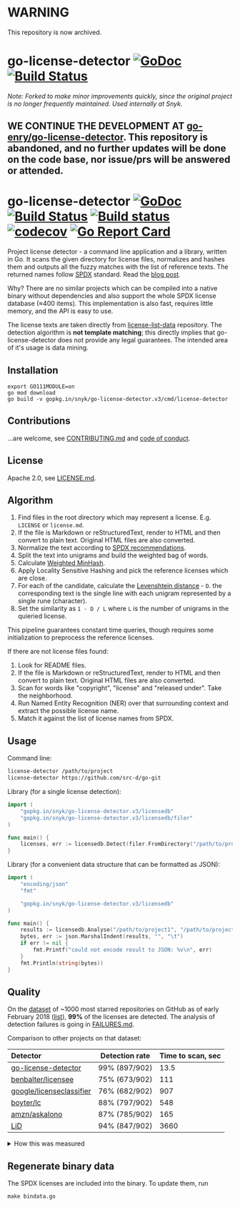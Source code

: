 # WARNING
This repository is now archived.

# go-license-detector [![GoDoc](https://godoc.org/gopkg.in/snyk/go-license-detector.v3?status.svg)](http://godoc.org/gopkg.in/snyk/go-license-detector.v3) [![Build Status](https://travis-ci.com/snyk/go-license-detector.svg?branch=master)](https://travis-ci.com/snyk/go-license-detector)

*Note: Forked to make minor improvements quickly, since the original project is no longer frequently maintained. Used internally at Snyk.*

## WE CONTINUE THE DEVELOPMENT AT [go-enry/go-license-detector](https://github.com/go-enry/go-license-detector). This repository is abandoned, and no further updates will be done on the code base, nor issue/prs will be answered or attended.

# go-license-detector [![GoDoc](https://godoc.org/gopkg.in/src-d/go-license-detector.v3?status.svg)](http://godoc.org/gopkg.in/src-d/go-license-detector.v3) [![Build Status](https://travis-ci.com/src-d/go-license-detector.svg?branch=master)](https://travis-ci.com/src-d/go-license-detector) [![Build status](https://ci.appveyor.com/api/projects/status/bxixhg99ewcgc5i5?svg=true)](https://ci.appveyor.com/project/vmarkovtsev/go-license-detector) [![codecov](https://codecov.io/github/src-d/go-license-detector/coverage.svg)](https://codecov.io/gh/src-d/go-license-detector) [![Go Report Card](https://goreportcard.com/badge/github.com/src-d/go-license-detector)](https://goreportcard.com/report/github.com/src-d/go-license-detector)

Project license detector - a command line application and a library, written in Go.
It scans the given directory for license files, normalizes and hashes them and outputs
all the fuzzy matches with the list of reference texts.
The returned names follow [SPDX](https://spdx.org/licenses/) standard.
Read the [blog post](https://blog.sourced.tech/post/gld/).

Why? There are no similar projects which can be compiled into a native binary without
dependencies and also support the whole SPDX license database (≈400 items).
This implementation is also fast, requires little memory, and the API is easy to use.

The license texts are taken directly from [license-list-data](https://github.com/spdx/license-list-data)
repository. The detection algorithm is **not template matching**;
this directly implies that go-license-detector does not provide any legal guarantees.
The intended area of it's usage is data mining.

## Installation

```
export GO111MODULE=on
go mod download
go build -v gopkg.in/snyk/go-license-detector.v3/cmd/license-detector
```

## Contributions

...are welcome, see [CONTRIBUTING.md](CONTRIBUTING.md) and [code of conduct](CODE_OF_CONDUCT.md).

## License

Apache 2.0, see [LICENSE.md](LICENSE.md).

## Algorithm

1. Find files in the root directory which may represent a license. E.g. `LICENSE` or `license.md`.
2. If the file is Markdown or reStructuredText, render to HTML and then convert to plain text. Original HTML files are also converted.
3. Normalize the text according to [SPDX recommendations](https://spdx.org/spdx-license-list/matching-guidelines).
4. Split the text into unigrams and build the weighted bag of words.
5. Calculate [Weighted MinHash](https://static.googleusercontent.com/media/research.google.com/en//pubs/archive/36928.pdf).
6. Apply Locality Sensitive Hashing and pick the reference licenses which are close.
7. For each of the candidate, calculate the [Levenshtein distance](https://en.wikipedia.org/wiki/Levenshtein_distance) - `D`.
the corresponding text is the single line with each unigram represented by a single rune (character).
8. Set the similarity as `1 - D / L` where `L` is the number of unigrams in the quieried license.

This pipeline guarantees constant time queries, though requires some initialization to preprocess
the reference licenses.

If there are not license files found:

1. Look for README files.
2. If the file is Markdown or reStructuredText, render to HTML and then convert to plain text. Original HTML files are also converted.
3. Scan for words like "copyright", "license" and "released under". Take the neighborhood.
4. Run Named Entity Recognition (NER) over that surrounding context and extract the possible license name.
5. Match it against the list of license names from SPDX.

## Usage

Command line:

```bash
license-detector /path/to/project
license-detector https://github.com/src-d/go-git
```

Library (for a single license detection):

```go
import (
    "gopkg.in/snyk/go-license-detector.v3/licensedb"
    "gopkg.in/snyk/go-license-detector.v3/licensedb/filer"
)

func main() {
	licenses, err := licensedb.Detect(filer.FromDirectory("/path/to/project"))
}
```

Library (for a convenient data structure that can be formatted as JSON):

```go
import (
	"encoding/json"
	"fmt"

	"gopkg.in/snyk/go-license-detector.v3/licensedb"
)

func main() {
	results := licensedb.Analyse("/path/to/project1", "/path/to/project2")
	bytes, err := json.MarshalIndent(results, "", "\t")
	if err != nil {
		fmt.Printf("could not encode result to JSON: %v\n", err)
	}
	fmt.Println(string(bytes))
}
```


## Quality

On the [dataset](dataset.zip) of ~1000 most starred repositories on GitHub as of early February 2018
([list](dataset.projects.gz)), **99%** of the licenses are detected.
The analysis of detection failures is going in [FAILURES.md](FAILURES.md).

Comparison to other projects on that dataset:

|Detector|Detection rate|Time to scan, sec|
|:-------|:----------------------------------------:|:-----------------------------------------|
|[go-license-detector](https://github.com/src-d/go-license-detector)| 99%  (897/902) | 13.5 |
|[benbalter/licensee](https://github.com/benbalter/licensee)| 75%  (673/902) | 111 |
|[google/licenseclassifier](https://github.com/google/licenseclassifier)| 76%  (682/902) | 907 |
|[boyter/lc](https://github.com/boyter/lc)| 88%  (797/902) | 548 |
|[amzn/askalono](https://github.com/amzn/askalono)| 87%  (785/902) | 165 |
|[LiD](https://source.codeaurora.org/external/qostg/lid)| 94%  (847/902) | 3660 |

<details><summary>How this was measured</summary>
<pre><code>$ cd $(go env GOPATH)/src/gopkg.in/snyk/go-license-detector.v3/licensedb
$ mkdir dataset && cd dataset
$ unzip ../dataset.zip
$ # src-d/go-license-detector
$ time license-detector * \
  | grep -Pzo '\n[-0-9a-zA-Z]+\n\tno license' | grep -Pa '\tno ' | wc -l
$ # benbalter/licensee
$ time ls -1 | xargs -n1 -P4 licensee \
  | grep -E "^License: Other" | wc -l
$ # google/licenseclassifier
$ time find -type f -print | xargs -n1 -P4 identify_license \
  | cut -d/ -f2 | sort | uniq | wc -l
$ # boyter/lc
$ time lc . \
  | grep -vE 'NOASSERTION|----|Directory' | cut -d" " -f1 | sort | uniq | wc -l
$ # amzn/askalono
$ echo '#!/bin/sh
result=$(askalono id "$1")
echo "$1
$result"' > ../askalono.wrapper
$ time find -type f -print | xargs -n1 -P4 sh ../askalono.wrapper | grep -Pzo '.*\nLicense: .*\n' askalono.txt | grep -av "License: " | cut -d/ -f 2 | sort | uniq | wc -l
$ # LiD
$ time license-identifier -I dataset -F csv -O lid
$ cat lid_*.csv | cut -d, -f1 | cut -d"'" -f 2 | grep / | cut -d/ -f2 | sort | uniq | wc -l
</code></pre>
</details>

## Regenerate binary data

The SPDX licenses are included into the binary. To update them, run
```
make bindata.go
```

